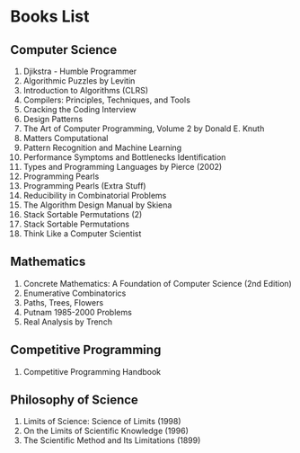 # Books List
## Computer Science

1. Djikstra - Humble Programmer  
2. Algorithmic Puzzles by Levitin  
3. Introduction to Algorithms (CLRS)  
4. Compilers: Principles, Techniques, and Tools  
5. Cracking the Coding Interview  
6. Design Patterns  
7. The Art of Computer Programming, Volume 2 by Donald E. Knuth  
8. Matters Computational  
9. Pattern Recognition and Machine Learning  
10. Performance Symptoms and Bottlenecks Identification  
11. Types and Programming Languages by Pierce (2002)  
12. Programming Pearls  
13. Programming Pearls (Extra Stuff)  
14. Reducibility in Combinatorial Problems  
15. The Algorithm Design Manual by Skiena  
16. Stack Sortable Permutations (2)  
17. Stack Sortable Permutations  
18. Think Like a Computer Scientist  

## Mathematics

1. Concrete Mathematics: A Foundation of Computer Science (2nd Edition)  
2. Enumerative Combinatorics  
3. Paths, Trees, Flowers  
4. Putnam 1985-2000 Problems  
5. Real Analysis by Trench  

## Competitive Programming

1. Competitive Programming Handbook  

## Philosophy of Science

1. Limits of Science: Science of Limits (1998)  
2. On the Limits of Scientific Knowledge (1996)  
3. The Scientific Method and Its Limitations (1899)  
